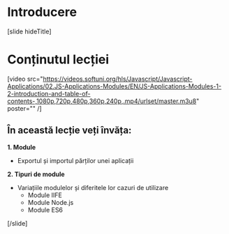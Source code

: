 # Introducere

[slide hideTitle]
# Conținutul lecției

[video src="https://videos.softuni.org/hls/Javascript/Javascript-Applications/02.JS-Applications-Modules/EN/JS-Applications-Modules-1-2-introduction-and-table-of-contents-,1080p,720p,480p,360p,240p,.mp4/urlset/master.m3u8" poster="" /]

## În această lecție veți învăța:

**1. Module**
- Exportul și importul părților unei aplicații

**2. Tipuri de module**
- Variațiile modulelor și diferitele lor cazuri de utilizare
  * Module IIFE 
  * Module Node\.js 
  * Module ES6 

[/slide]
